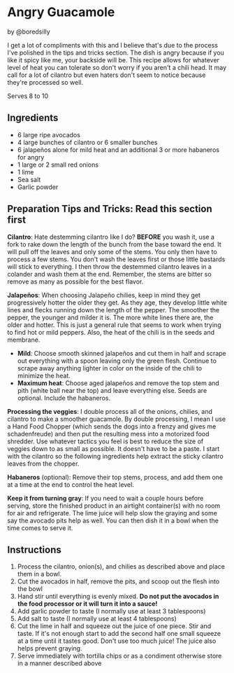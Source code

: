 # Angry Guacamole

by \@boredsilly

I get a lot of compliments with this and I believe that's due to the
process I've polished in the tips and tricks section. The dish is angry
because if you like it spicy like me, your backside will be. This recipe
allows for whatever level of heat you can tolerate so don't worry if you
aren't a chili head. It may call for a lot of cilantro but even haters
don't seem to notice because they're processed so well.

Serves 8 to 10

## Ingredients

- 6 large ripe avocados
- 4 large bunches of cilantro or 6 smaller bunches
- 6 jalapeños alone for mild heat and an additional 3 or more
 habaneros for angry
- 1 large or 2 small red onions
- 1 lime
- Sea salt
- Garlic powder

## Preparation Tips and Tricks: Read this section first

**Cilantro**: Hate destemming cilantro like I do? **BEFORE** you wash
it, use a fork to rake down the length of the bunch from the base toward
the end. It will pull off the leaves and only some of the stems. You
only then have to process a few stems. You don't wash the leaves first
or those little bastards will stick to everything. I then throw the
destemmed cilantro leaves in a colander and wash them at the end.
Remember, the stems are bitter so remove as many as possible for the
best flavor.

**Jalapeños**: When choosing Jalapeño chilies, keep in mind they get
progressively hotter the older they get. As they age, they develop
little white lines and flecks running down the length of the pepper. The
smoother the pepper, the younger and milder it is. The more white lines
there are, the older and hotter. This is just a general rule that seems
to work when trying to find hot or mild peppers. Also, the heat of the
chili is in the seeds and membrane.

- **Mild**: Choose smooth skinned jalapeños and cut them in half and
 scrape out everything with a spoon leaving only the green flesh.
 Continue to scrape away anything lighter in color on the inside of
 the chili to minimize the heat.
- **Maximum heat**: Choose aged jalapeños and remove the top stem and
 pith (white ball near the top) and leave everything else. Seeds are
 optional. Include the habaneros.

**Processing the veggies**: I double process all of the onions, chilies,
and cilantro to make a smoother guacamole. By double processing, I mean
I use a Hand Food Chopper (which sends the dogs into a frenzy and gives
me schadenfreude) and then put the resulting mess into a motorized food
shredder. Use whatever tactics you feel is best to reduce the size of
veggies down to as small as possible. It doesn't have to be a paste. I
start with the cilantro so the following ingredients help extract the
sticky cilantro leaves from the chopper.

**Habaneros** (optional): Remove their top stems, process, and add them
one at a time at the end to control the heat level.

**Keep it from turning gray**: If you need to wait a couple hours before
serving, store the finished product in an airtight container(s) with no
room for air and refrigerate. The lime juice will help slow the graying
and some say the avocado pits help as well. You can then dish it in a
bowl when the time comes to serve it.

## Instructions

1. Process the cilantro, onion(s), and chilies as described above and
 place them in a bowl.
2. Cut the avocados in half, remove the pits, and scoop out the flesh
 into the bowl
3. Hand stir until everything is evenly mixed. **Do not put the
 avocados in the food processor or it will turn it into a sauce!**
4. Add garlic powder to taste (I normally use at least 3 tablespoons)
5. Add salt to taste (I normally use at least 4 tablespoons)
6. Cut the lime in half and squeeze out the juice of one piece. Stir
 and taste. If it's not enough start to add the second half one small
 squeeze at a time until it tastes good. Don't use too much juice!
 The juice also helps prevent graying.
7. Serve immediately with tortilla chips or as a condiment otherwise
 store in a manner described above
